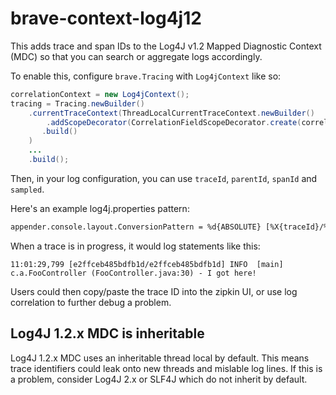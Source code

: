 # brave-context-log4j12
This adds trace and span IDs to the Log4J v1.2 Mapped Diagnostic Context (MDC) so that you
can search or aggregate logs accordingly.

To enable this, configure `brave.Tracing` with `Log4jContext`
like so:

```java
correlationContext = new Log4jContext();
tracing = Tracing.newBuilder()
    .currentTraceContext(ThreadLocalCurrentTraceContext.newBuilder()
        .addScopeDecorator(CorrelationFieldScopeDecorator.create(correlationContext))
       .build()
    )
    ...
    .build();
```

Then, in your log configuration, you can use `traceId`, `parentId`, `spanId` and `sampled`.

Here's an example log4j.properties pattern:

```xml
appender.console.layout.ConversionPattern = %d{ABSOLUTE} [%X{traceId}/%X{spanId}] %-5p [%t] %C{2} (%F:%L) - %m%n
```

When a trace is in progress, it would log statements like this:
```
11:01:29,799 [e2ffceb485bdfb1d/e2ffceb485bdfb1d] INFO  [main] c.a.FooController (FooController.java:30) - I got here!
```

Users could then copy/paste the trace ID into the zipkin UI, or use log
correlation to further debug a problem.

## Log4J 1.2.x MDC is inheritable

Log4J 1.2.x MDC uses an inheritable thread local by default. This means
trace identifiers could leak onto new threads and mislable log lines. If
this is a problem, consider Log4J 2.x or SLF4J which do not inherit by
default.

